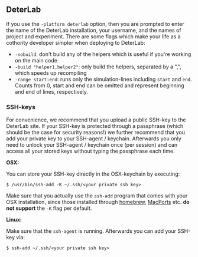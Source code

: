 ## DeterLab

If you use the `-platform deterlab` option, then you are prompted to 
enter the name of the DeterLab installation, your username, and the 
names of project and experiment. 
There are some flags which make your life as a cothority developer 
simpler when deploying to DeterLab:

* `-nobuild`: don't build any of the helpers which is useful if you're 
working on the main code
* `-build "helper1,helper2"`: only build the helpers, separated by a 
",", which speeds up recompiling
* `-range start:end`: runs only the simulation-lines including `start` 
and `end`. 
Counts from 0, start and end can be omitted and represent beginning and 
end of lines, respectively.

### SSH-keys
For convenience, we recommend that you upload a public SSH-key to the 
DeterLab site. 
If your SSH-key is protected through a passphrase (which should be the 
case for security reasons!) we further recommend that you add your 
private key to your SSH-agent / keychain. 
Afterwards you only need to unlock your SSH-agent / keychain once (per 
session) and can access all your stored keys without typing the 
passphrase each time.

**OSX:**

You can store your SSH-key directly in the OSX-keychain by executing:

```
$ /usr/bin/ssh-add -K ~/.ssh/<your private ssh key>
```

Make sure that you actually use the `ssh-add` program that comes with 
your OSX installation, since those installed through 
[homebrew](http://brew.sh/), [MacPorts](https://www.macports.org/) etc. 
**do not support** the `-K` flag per default.

**Linux:**

Make sure that the `ssh-agent` is running. Afterwards you can add your 
SSH-key via:

```
$ ssh-add ~/.ssh/<your private ssh key>
```

